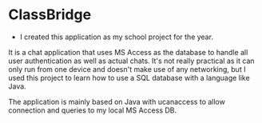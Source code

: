 # ClassBridge

- I created this application as my school project for the year.

It is a chat application that uses MS Access as the database to handle all user authentication as well as actual chats. It's not really practical as it can only run from one device and doesn't make use of any networking, but I used this project to learn how to use a SQL database with a language like Java.

The application is mainly based on Java with ucanaccess to allow connection and queries to my local MS Access DB.
